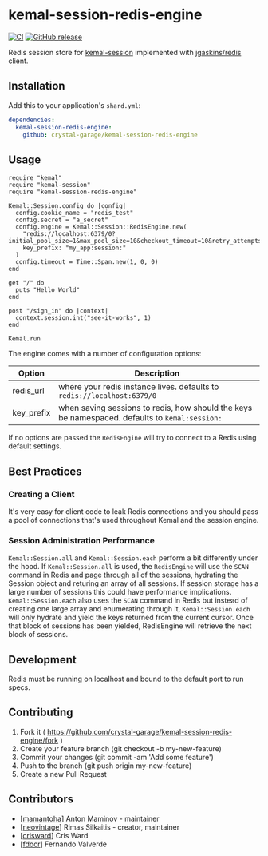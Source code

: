 # kemal-session-redis-engine

[![CI](https://github.com/crystal-garage/kemal-session-redis-engine/actions/workflows/ci.yml/badge.svg?branch=main)](https://github.com/crystal-garage/kemal-session-redis-engine/actions/workflows/ci.yml)
[![GitHub release](https://img.shields.io/github/release/crystal-garage/kemal-session-redis-engine.svg)](https://github.com/crystal-garage/kemal-session-redis-engine/releases)

Redis session store for [kemal-session](https://github.com/kemalcr/kemal-session) implemented with [jgaskins/redis](https://github.com/jgaskins/redis) client.

## Installation

Add this to your application's `shard.yml`:

```yaml
dependencies:
  kemal-session-redis-engine:
    github: crystal-garage/kemal-session-redis-engine
```

## Usage

```crystal
require "kemal"
require "kemal-session"
require "kemal-session-redis-engine"

Kemal::Session.config do |config|
  config.cookie_name = "redis_test"
  config.secret = "a_secret"
  config.engine = Kemal::Session::RedisEngine.new(
    "redis://localhost:6379/0?initial_pool_size=1&max_pool_size=10&checkout_timeout=10&retry_attempts=2&retry_delay=0.5&max_idle_pool_size=50",
    key_prefix: "my_app:session:"
  )
  config.timeout = Time::Span.new(1, 0, 0)
end

get "/" do
  puts "Hello World"
end

post "/sign_in" do |context|
  context.session.int("see-it-works", 1)
end

Kemal.run
```

The engine comes with a number of configuration options:

| Option     | Description                                                                                    |
| ---------- | ---------------------------------------------------------------------------------------------- |
| redis_url  | where your redis instance lives. defaults to `redis://localhost:6379/0`                        |
| key_prefix | when saving sessions to redis, how should the keys be namespaced. defaults to `kemal:session:` |

If no options are passed the `RedisEngine` will try to connect to a Redis using
default settings.

## Best Practices

### Creating a Client

It's very easy for client code to leak Redis connections and you should
pass a pool of connections that's used throughout Kemal and the
session engine.

### Session Administration Performance

`Kemal::Session.all` and `Kemal::Session.each` perform a bit differently under the hood. If
`Kemal::Session.all` is used, the `RedisEngine` will use the `SCAN` command in Redis
and page through all of the sessions, hydrating the Session object and returing
an array of all sessions. If session storage has a large number of sessions this
could have performance implications. `Kemal::Session.each` also uses the `SCAN` command
in Redis but instead of creating one large array and enumerating through it,
`Kemal::Session.each` will only hydrate and yield the keys returned from the current
cursor. Once that block of sessions has been yielded, RedisEngine will retrieve
the next block of sessions.

## Development

Redis must be running on localhost and bound to the default port to run
specs.

## Contributing

1. Fork it ( https://github.com/crystal-garage/kemal-session-redis-engine/fork )
2. Create your feature branch (git checkout -b my-new-feature)
3. Commit your changes (git commit -am 'Add some feature')
4. Push to the branch (git push origin my-new-feature)
5. Create a new Pull Request

## Contributors

- [[mamantoha](https://github.com/mamantoha)] Anton Maminov - maintainer
- [[neovintage](https://github.com/neovintage)] Rimas Silkaitis - creator, maintainer
- [[crisward](https://github.com/crisward)] Cris Ward
- [[fdocr](https://github.com/fdocr)] Fernando Valverde
